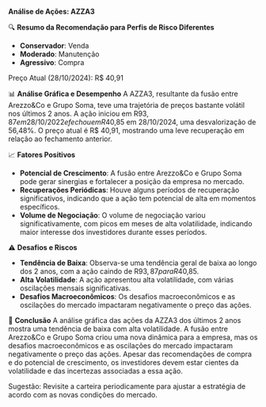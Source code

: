**Análise de Ações: AZZA3**

🔍 **Resumo da Recomendação para Perfis de Risco Diferentes**
- **Conservador**: Venda
- **Moderado**: Manutenção
- **Agressivo**: Compra

Preço Atual (28/10/2024): R$ 40,91

📊 **Análise Gráfica e Desempenho**
A AZZA3, resultante da fusão entre Arezzo&Co e Grupo Soma, teve uma trajetória de preços bastante volátil nos últimos 2 anos. A ação iniciou em R$93,87 em 28/10/2022 e fechou em R$40,85 em 28/10/2024, uma desvalorização de 56,48%. O preço atual é R$ 40,91, mostrando uma leve recuperação em relação ao fechamento anterior.

📈 **Fatores Positivos**
- **Potencial de Crescimento**: A fusão entre Arezzo&Co e Grupo Soma pode gerar sinergias e fortalecer a posição da empresa no mercado.
- **Recuperações Periódicas**: Houve alguns períodos de recuperação significativos, indicando que a ação tem potencial de alta em momentos específicos.
- **Volume de Negociação**: O volume de negociação variou significativamente, com picos em meses de alta volatilidade, indicando maior interesse dos investidores durante esses períodos.

⚠️ **Desafios e Riscos**
- **Tendência de Baixa**: Observa-se uma tendência geral de baixa ao longo dos 2 anos, com a ação caindo de R$93,87 para R$40,85.
- **Alta Volatilidade**: A ação apresentou alta volatilidade, com várias oscilações mensais significativas.
- **Desafios Macroeconômicos**: Os desafios macroeconômicos e as oscilações do mercado impactaram negativamente o preço das ações.

📌 **Conclusão**
A análise gráfica das ações da AZZA3 dos últimos 2 anos mostra uma tendência de baixa com alta volatilidade. A fusão entre Arezzo&Co e Grupo Soma criou uma nova dinâmica para a empresa, mas os desafios macroeconômicos e as oscilações do mercado impactaram negativamente o preço das ações. Apesar das recomendações de compra e do potencial de crescimento, os investidores devem estar cientes da volatilidade e das incertezas associadas a essa ação.

Sugestão: Revisite a carteira periodicamente para ajustar a estratégia de acordo com as novas condições do mercado.